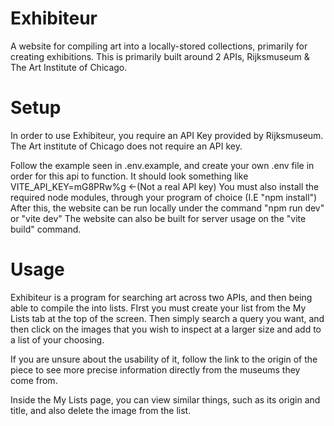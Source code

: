 # Exhibiteur

A website for compiling art into a locally-stored collections, primarily for creating exhibitions.
This is primarily built around 2 APIs, Rijksmuseum & The Art Institute of Chicago.
  

# Setup

In order to use Exhibiteur, you require an API Key provided by Rijksmuseum. The Art institute of Chicago does not require an API key.

Follow the example seen in .env.example, and create your own .env file in order for this api to function. It should look something like VITE_API_KEY=mG8PRw%g  <-(Not a real API key)
You must also install the required node modules, through your program of choice (I.E "npm install")
After this, the website can be run locally under the command "npm run dev" or "vite dev"
The website can also be built for server usage on the "vite build" command.

# Usage

Exhibiteur is a program for searching art across two APIs, and then being able to compile the into lists.
FIrst you must create your list from the My Lists tab at the top of the screen.
Then simply search a query you want, and then click on the images that you wish to inspect at a larger size and add to a list of your choosing.

If you are unsure about the usability of it, follow the link to the origin of the piece to see more precise information directly from the museums they come from.

Inside the My Lists page, you can view similar things, such as its origin and title, and also delete the image from the list.
